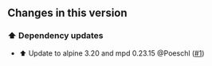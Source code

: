 ## Changes in this version

### ⬆️ Dependency updates

- ⬆️ Update to alpine 3.20 and mpd 0.23.15 @Poeschl ([#1](https://github.com/Poeschl-HomeAssistant-Addons/mpd/pull/1))
